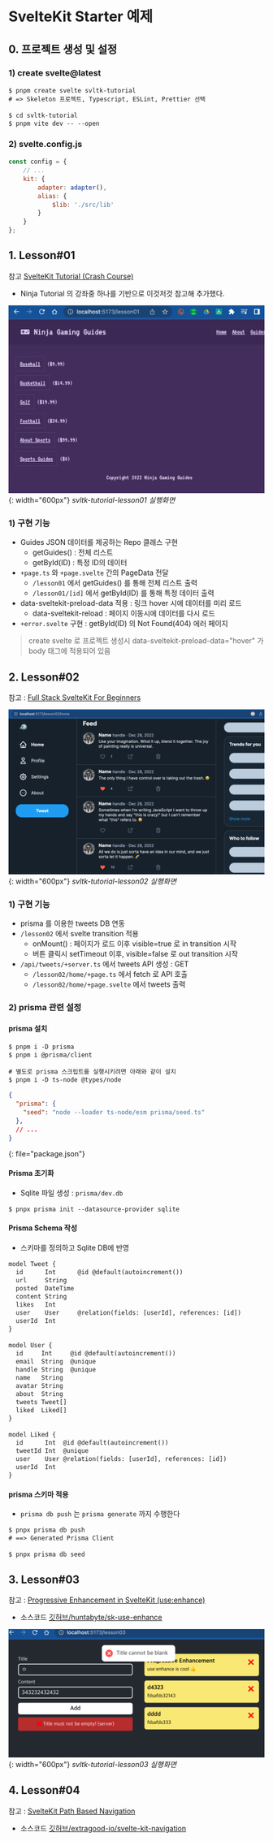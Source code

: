 # SvelteKit Starter 예제

## 0. 프로젝트 생성 및 설정

### 1) create svelte@latest

```console
$ pnpm create svelte svltk-tutorial
# => Skeleton 프로젝트, Typescript, ESLint, Prettier 선택

$ cd svltk-tutorial
$ pnpm vite dev -- --open
```

### 2) svelte.config.js

```js
const config = {
	// ...
	kit: {
		adapter: adapter(),
		alias: {
			$lib: './src/lib'
		}
	}
};
```

## 1. Lesson#01

참고 [SvelteKit Tutorial (Crash Course)](https://www.youtube.com/playlist?list=PL4cUxeGkcC9hpM9ARM59Ve3jqcb54dqiP)

- Ninja Tutorial 의 강좌중 하나를 기반으로 이것저것 참고해 추가했다.

![svltk-tutorial-lesson01](/static/sveltk-lesson01-crunch.png){: width="600px"}
_svltk-tutorial-lesson01 실행화면_

### 1) 구현 기능

- Guides JSON 데이터를 제공하는 Repo 클래스 구현
  - getGuides() : 전체 리스트
  - getById(ID) : 특정 ID의 데이터
- `+page.ts` 와 `+page.svelte` 간의 PageData 전달
  - `/lesson01` 에서 getGuides() 를 통해 전체 리스트 출력
  - `/lesson01/[id]` 에서 getById(ID) 를 통해 특정 데이터 출력
- data-sveltekit-preload-data 적용 : 링크 hover 시에 데이터를 미리 로드
  - data-sveltekit-reload : 페이지 이동시에 데이터를 다시 로드
- `+error.svelte` 구현 : getById(ID) 의 Not Found(404) 에러 페이지

> create svelte 로 프로젝트 생성시 data-sveltekit-preload-data="hover" 가 body 태그에 적용되어 있음

## 2. Lesson#02

참고 : [Full Stack SvelteKit For Beginners](https://joyofcode.xyz/sveltekit-for-beginners)

![svltk-tutorial-lesson02](/static/sveltk-lesson02-home-crunch.png){: width="600px"}
_svltk-tutorial-lesson02 실행화면_

### 1) 구현 기능

- prisma 를 이용한 tweets DB 연동
- `/lesson02` 에서 svelte transition 적용
  - onMount() : 페이지가 로드 이후 visible=true 로 in transition 시작
  - 버튼 클릭시 setTimeout 이후, visible=false 로 out transition 시작
- `/api/tweets/+server.ts` 에서 tweets API 생성 : GET
  - `/lesson02/home/+page.ts` 에서 fetch 로 API 호출
  - `/lesson02/home/+page.svelte` 에서 tweets 출력

### 2) prisma 관련 설정

#### prisma 설치

```console
$ pnpm i -D prisma
$ pnpm i @prisma/client

# 별도로 prisma 스크립트를 실행시키려면 아래와 같이 설치
$ pnpm i -D ts-node @types/node
```

```json
{
  "prisma": {
    "seed": "node --loader ts-node/esm prisma/seed.ts"
  },
  // ...
}
```
{: file="package.json"}

#### Prisma 초기화

- Sqlite 파일 생성 : `prisma/dev.db`

```console
$ pnpx prisma init --datasource-provider sqlite
```

#### Prisma Schema 작성

- 스키마를 정의하고 Sqlite DB에 반영

```prisma
model Tweet {
  id      Int      @id @default(autoincrement())
  url     String
  posted  DateTime
  content String
  likes   Int
  user    User     @relation(fields: [userId], references: [id])
  userId  Int
}

model User {
  id     Int     @id @default(autoincrement())
  email  String  @unique
  handle String  @unique
  name   String
  avatar String
  about  String
  tweets Tweet[]
  liked  Liked[]
}

model Liked {
  id      Int  @id @default(autoincrement())
  tweetId Int  @unique
  user    User @relation(fields: [userId], references: [id])
  userId  Int
}
```

#### prisma 스키마 적용

- `prisma db push` 는 `prisma generate` 까지 수행한다

```console
$ pnpx prisma db push
# ==> Generated Prisma Client

$ pnpx prisma db seed
```

## 3. Lesson#03

참고 : [Progressive Enhancement in SvelteKit (use:enhance)](https://www.youtube.com/watch?v=jXtzWMhdI2U)

- 소스코드 [깃허브/huntabyte/sk-use-enhance](https://github.com/huntabyte/sk-use-enhance)

![svltk-tutorial-lesson03](/static/sveltk-lesson03-crunch.png){: width="600px"}
_svltk-tutorial-lesson03 실행화면_

## 4. Lesson#04

참고 : [SvelteKit Path Based Navigation](https://jumpwire.ai/blog/sveltekit-path-based-navigation)

- 소스코드 [깃허브/extragood-io/svelte-kit-navigation](https://github.com/extragood-io/svelte-kit-navigation)
